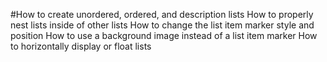#How to create unordered, ordered, and description lists
How to properly nest lists inside of other lists
How to change the list item marker style and position
How to use a background image instead of a list item marker
How to horizontally display or float lists
